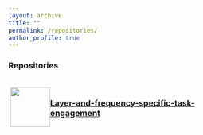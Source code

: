 ```yaml
---
layout: archive
title: ""
permalink: /repositories/
author_profile: true
---
```

 
<h3>Repositories</h3>
</br>

<div style="float:left"><img style="width:80px; float:left; margin-left: 1%" src="https://gin.g-node.org/repo-avatars/10487"> 
 <div><a href=""><h3>Layer-and-frequency-specific-task-engagement</h3></a></div>
</div>
